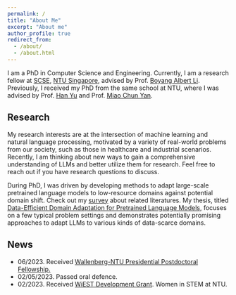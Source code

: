 ```yaml
---
permalink: /
title: "About Me"
excerpt: "About me"
author_profile: true
redirect_from: 
  - /about/
  - /about.html
---
```


I am a PhD in Computer Science and Engineering. Currently, I am a research fellow at [SCSE](https://www.ntu.edu.sg/scse), 
[NTU Singapore](https://www.ntu.edu.sg/), advised by Prof. [Boyang Albert Li](http://www.boyangli.org/). 
Previously, I received my PhD from the same school at NTU, where I was advised by Prof. [Han Yu](https://personal.ntu.edu.sg/han.yu/) and Prof. [Miao Chun Yan](https://dr.ntu.edu.sg/cris/rp/rp00084). 


Research
------
My research interests are at the intersection of machine learning and natural language processing, 
motivated by a variety of real-world problems from our society, such as those in healthcare and industrial scenarios.
Recently, I am thinking about new ways to gain a comprehensive understanding of LLMs and better utilize them for research. Feel free to reach out if you have research questions to discuss.

During PhD, I was driven by developing methods to adapt large-scale pretrained language models to low-resource domains against potential domain shift. 
Check out my [survey](https://arxiv.org/pdf/2211.03154.pdf) about related literatures. My thesis, titled [Data-Efficient Domain Adaptation for Pretrained Language Models](https://dr.ntu.edu.sg/handle/10356/167965), 
focuses on a few typical problem settings and demonstrates potentially promising approaches to adapt LLMs to various kinds of data-scarce domains. 


News
---
* 06/2023. Received [Wallenberg-NTU Presidential Postdoctoral Fellowship.](https://www.ntu.edu.sg/research/research-careers/presidential-postdoctoral-fellowship-(ppf)#Content_C048_Col01)
* 02/05/2023. Passed oral defence.
* 02/2023. Received [WiEST Development Grant](https://www.ntu.edu.sg/women/wiest-development-grant). Women in STEM at NTU.